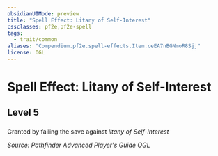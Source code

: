 ```yaml
---
obsidianUIMode: preview
title: "Spell Effect: Litany of Self-Interest"
cssclasses: pf2e,pf2e-spell
tags:
  - trait/common
aliases: "Compendium.pf2e.spell-effects.Item.ceEA7nBGNmoR8Sjj"
license: OGL
---
```

# Spell Effect: Litany of Self-Interest
## Level 5
### 






Granted by failing the save against _litany of Self-Interest_

*Source: Pathfinder Advanced Player's Guide*
*OGL*